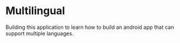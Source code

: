 # Multilingual

Building this application to learn how to build an android app that can support multiple languages.
